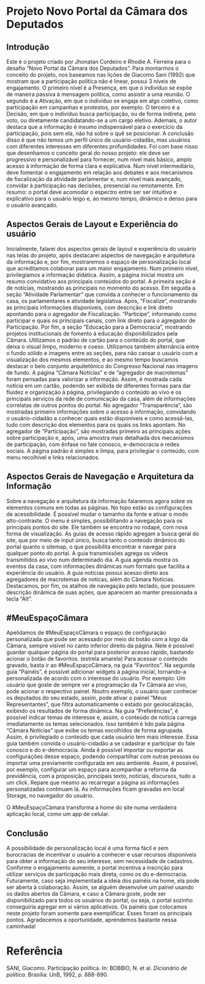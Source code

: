 # Projeto Novo Portal da Câmara dos Deputados

## Introdução
Este é o projeto criado por Jhonatan Cordeiro e Rhodie A. Ferreira para o desafio “Novo Portal da Câmara dos Deputados”.
Para montarmos o conceito do projeto, nos baseamos nas lições de Giacomo Sani (1992) que mostram que a participação política não é linear, possui 3 níveis de engajamento.
O primeiro nível é a Presença, em que o indivíduo se expõe de maneira passiva à mensagem política, como assistir a uma reunião.
O segundo é a Ativação, em que o indivíduo se engaja em algo coletivo, como participação em campanhas e protestos, por exemplo.
O terceiro é a Decisão, em que o indivíduo busca participação, ou de forma indireta, pelo voto, ou diretamente candidatando-se a um cargo eletivo.
Ademais, o autor destaca que a informação é insumo indispensável para o exercício da participação, pois sem ela, não há sobre o quê se posicionar.
A conclusão disso é que não temos um  perfil único de usuário-cidadão, mas usuários com diferentes interesses em diferentes profundidades.
Foi com base nisso que desenhamos o conceito geral do nosso projeto: ele deve ser progressivo e personalizável para fornecer, num nível mais básico, amplo acesso à informação de forma clara e explicativa. Num nível intermediário, deve fomentar o engajamento em relação aos debates e aos mecanismos de fiscalização da atividade parlamentar e, num nível mais avançado, convidar à participação nas decisões, presencial ou remotamente. 
Em resumo: o portal deve acomodar o espectro entre ser ser intuitivo e explicativo para o usuário leigo e, ao mesmo tempo, dinâmico e denso para o usuário avançado.

## Aspectos Gerais de Layout e Experiência do usuário
Inicialmente, falarei dos aspectos gerais de layout e experiência do usuário nas telas do projeto, após destacarei aspectos de navegação e arquitetura da informação e, por fim, mostraremos o espaço de personalização local que acreditamos colaborar para um maior engajamento.
Num primeiro nível, privilegiamos a informação didática. Assim, a página inicial mostra um resumo convidativo aos principais conteúdos do portal.
A primeira seção é de notícias, mostrando as principais no momento do acesso. 
Em seguida a seção “Atividade Parlamentar” que convida a conhecer o funcionamento da casa, os parlamentares e atividade legislativa.
Após, “Fiscalize”, mostrando as principais informações disponíveis, com descrição e link direto apontando para o agregador de Fiscalização.
“Participe”, informando como participar e quais os principais canais, com link direto para o agregador de Participação.
Por fim, a seção “Educação para a Democracia”, mostrando projetos institucionais de fomento à educação disponibilizados pela Câmara.
Utilizamos o padrão de cartão para o conteúdo do portal, que deixa o visual limpo, moderno e coeso. Utilizamos também alternância entre o fundo sólido e imagens entre as seções, para não cansar o usuário com a visualização dos mesmos elementos,  e ao mesmo tempo buscamos destacar o belo conjunto arquitetônico do Congresso Nacional nas imagens de fundo.
A página “Câmara Notícias” e de “agregador de macrotemas” foram pensadas para valorizar a informação. Assim, é mostrada cada notícia em um cartão, podendo ser exibida de diferentes formas para dar fluidez e organização à página, privilegiando o conteúdo ao vivo e os principais serviços da rede de comunicação da casa, além de informações correlatas de outros pontos do portal.
No agregador “Transparência”, são mostradas primeiro informações sobre o acesso à informação, convidando o usuário-cidadão a conhecer quais estão disponíveis e como acessá-las, tudo com descrição dos elementos para os quais os links apontam.
No agregador de “Participação”, são mostradas primeiro as principais ações sobre participação e, após, uma amostra mais detalhada dos mecanismos de participação, com ênfase no fale conosco, e-democracia e redes sociais.
A página padrão é simples e limpa, para privilegiar o conteúdo, com menu recolhível e links relacionados.

## Aspectos Gerais de Navegação e Arquitetura da Informação
Sobre a navegação e arquitetura da informação falaremos agora sobre os elementos comuns em todas as páginas.
No topo estão as configurações de acessibilidade. É possível mudar o tamanho da fonte e ativar o modo alto-contraste.
O menu é simples, possibilitando a navegação para os principais pontos do site. Ele também se encontra no rodapé, com nova forma de visualização.
As guias de acesso rápido agregam a busca geral do site, que por meio de input único, busca tanto o conteúdo dinâmico do portal quanto o sitemap, o que possibilita encontrar e navegar para qualquer ponto do portal.
A guia transmissões agrega os vídeos transmitidos ao vivo num determinado dia.
A guia agenda mostra os eventos da casa, com informações dinâmicas num formato  que facilita a experiência do usuário.
A guia notícias possui acesso direto aos agregadores de macrotemas de notícas, além do Câmara Notícias.
Destacamos, por fim, os atalhos de navegação pelo teclado, que possuem descrição dinâmica de suas ações, que aparecem ao manter pressionada a tecla “Alt”.

## \#MeuEspaçoCâmara
Apelidamos de \#MeuEspaçoCâmara o espaço de configuração personalizada que pode ser acessado por meio do botão com a logo da Câmara, sempre visível no canto inferior direito da página.
Nele é possível guardar qualquer página do portal para posterior acesso rápido, bastando acionar o botão de favoritos. (estrela amarela)
Para acessar o conteúdo gravado, basta ir ao  \#MeuEspaçoCâmara, na guia “Favoritos”. 
Na segunda guia “Painéis”, é possível adicionar widgets à página inicial, tornando-a personalizada de acordo com o interesse do usuário. Por exemplo: Um usuário que goste de sempre ver a programação da Tv Câmara ao vivo, pode acionar o respectivo painel.
Noutro exemplo, o usuário quer conhecer os deputados do seu estado, assim, pode ativar o painel “Meus Representantes”, que filtra automaticamente o estado por geolocalização, exibindo os resultados de forma dinâmica.
Na guia “Preferências”, é possível indicar temas de interesse e, assim, o conteúdo de notícia carrega imediatamente os temas selecionados.
Isso também é lido pala página “Câmara Notícias” que exibe os temas escolhidos de forma agrupada. Assim, é privilegiado o conteúdo que cada usuário tem mais interesse.
Essa guia também convida o usuário-cidadão a se cadastrar e participar do fale conosco e do e-democracia.
Ainda é possível importar ou exportar as configurações desse espaço, podendo compartilhar com outras pessoas ou importar uma previamente configurada em seu ambiente. Assim, é possível, por exemplo, configurar um espaço para acompanhar a reforma da previdência, com a proposição, principais texto, notícias, discursos, tudo a um click.
Repare que mesmo ao recarregar a página as informações personalizadas continuam lá. As informações ficam gravadas em local Storage, no navegador do usuário. 

O \#MeuEspaçoCâmara transforma a home do site numa verdadeira aplicação local, como um app de celular.

## Conclusão
A possibilidade de personalização local é uma forma fácil e sem burocracias de incentivar o usuário a conhecer e usar recursos disponíveis para obter a informação do seu interesse, sem necessidade de cadastros.
Conforme o engajamento aumente, o portal incentiva a inscrição para utilizar serviços de participação mais direta, como os do e-democracia.
Futuramente, caso seja implementada a ideia dos painéis na home, ela pode ser aberta à colaboração.
Assim, se alguém desenvolve um painel usando os dados abertos da Câmara, e caso a Câmara goste, pode ser disponibilizado para todos os usuários do portal, ou seja, o portal sozinho conseguiria agregar em si vários aplicativos.
Os painéis que colocamos neste projeto foram somente para exemplificar.
Esses foram os principais pontos. Agradecemos a oportunidade, aprendemos bastante nessa caminhada!

# Referência
SANI, Giacomo. Participação política. In: BOBBIO, N. et al. *Dicionário de política*.
Brasília: UnB, 1992, p. 888-890. 
